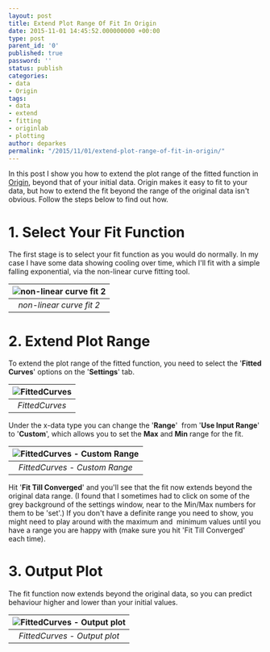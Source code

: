 ```yaml
---
layout: post
title: Extend Plot Range Of Fit In Origin
date: 2015-11-01 14:45:52.000000000 +00:00
type: post
parent_id: '0'
published: true
password: ''
status: publish
categories:
- data
- Origin
tags:
- data
- extend
- fitting
- originlab
- plotting
author: deparkes
permalink: "/2015/11/01/extend-plot-range-of-fit-in-origin/"
---
```

In this post I show you how to extend the plot range of the fitted function in <a href="https://www.originlab.com/">Origin</a>, beyond that of your initial data.
Origin makes it easy to fit to your data, but how to extend the fit beyond the range of the original data isn't obvious.
Follow the steps below to find out how.
<h1>1. Select Your Fit Function</h1>
The first stage is to select your fit function as you would do normally.
In my case I have some data showing cooling over time, which I'll fit with a simple falling exponential, via the non-linear curve fitting tool.


| ![non-linear curve fit 2]({{site.baseurl}}/assets/2015/11/non-linear-curve-fit-2-1024x506.png) |
|:--:|
| *non-linear curve fit 2* |

<h1>2. Extend Plot Range</h1>

To extend the plot range of the fitted function, you need to select the '<strong>Fitted Curves</strong>' options on the '<strong>Settings</strong>' tab.

| ![FittedCurves]({{site.baseurl}}/assets/2015/11/FittedCurves.png) |
|:--:|
| *FittedCurves* |

Under the x-data type you can change the '<strong>Range</strong>'  from '<strong>Use Input Range</strong>' to '<strong>Custom</strong>', which allows you to set the <strong>Max</strong> and <strong>Min</strong> range for the fit.

| ![FittedCurves - Custom Range]({{site.baseurl}}/assets/2015/11/FittedCurves-CustomRange.png) |
|:--:|
| *FittedCurves - Custom Range* |

Hit '<strong>Fit Till Converged</strong>' and you'll see that the fit now extends beyond the original data range.
(I found that I sometimes had to click on some of the grey background of the settings window, near to the Min/Max numbers for them to be 'set'.)
If you don't have a definite range you need to show, you might need to play around with the maximum and  minimum values until you have a range you are happy with (make sure you hit 'Fit Till Converged' each time).
<h1>3. Output Plot</h1>
The fit function now extends beyond the original data, so you can predict behaviour higher and lower than your initial values.

| ![FittedCurves - Output plot]({{site.baseurl}}/assets/2015/11/Graph2-1024x719.png) |
|:--:|
| *FittedCurves - Output plot* |
